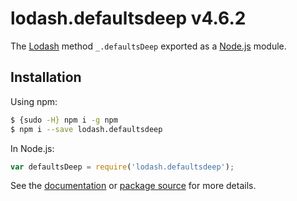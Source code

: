 # lodash.defaultsdeep v4.6.2

The [Lodash](https://lodash.com/) method `_.defaultsDeep` exported as a [Node.js](https://nodejs.org/) module.

## Installation

Using npm:
```bash
$ {sudo -H} npm i -g npm
$ npm i --save lodash.defaultsdeep
```

In Node.js:
```js
var defaultsDeep = require('lodash.defaultsdeep');
```

See the [documentation](https://lodash.com/docs#defaultsDeep) or [package source](https://github.com/lodash/lodash/blob/4.6.2-npm-packages/lodash.defaultsdeep) for more details.
